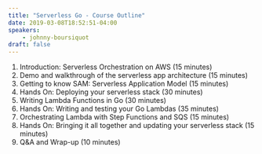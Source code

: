 ```yaml
---
title: "Serverless Go - Course Outline"
date: 2019-03-08T18:52:51-04:00
speakers:
    - johnny-boursiquot
draft: false
---
```


1. Introduction: Serverless Orchestration on AWS (15 minutes)
2. Demo and walkthrough of the serverless app architecture (15 minutes)
3. Getting to know SAM: Serverless Application Model (15 minutes)
4. Hands On: Deploying your serverless stack (30 minutes)
5. Writing Lambda Functions in Go (30 minutes)
6. Hands On: Writing and testing your Go Lambdas (35 minutes)
7. Orchestrating Lambda with Step Functions and SQS (15 minutes)
8. Hands On: Bringing it all together and updating your serverless stack (15 minutes)
9. Q&A and Wrap-up (10 minutes)